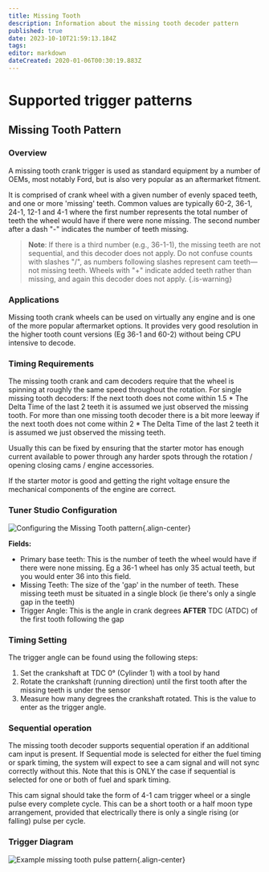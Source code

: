 ```yaml
---
title: Missing Tooth
description: Information about the missing tooth decoder pattern
published: true
date: 2023-10-10T21:59:13.184Z
tags: 
editor: markdown
dateCreated: 2020-01-06T00:30:19.883Z
---
```


# Supported trigger patterns
## Missing Tooth Pattern
### Overview

A missing tooth crank trigger is used as standard equipment by a number of OEMs, most notably Ford, but is also very popular as an aftermarket fitment.

It is comprised of crank wheel with a given number of evenly spaced teeth, and one or more 'missing' teeth. Common values are typically 60-2, 36-1, 24-1, 12-1 and 4-1 where the first number represents the total number of teeth the wheel would have if there were none missing. The second number after a dash "-" indicates the number of teeth missing.

> **Note**: If there is a third number (e.g., 36-1-1), the missing teeth are not sequential, and this decoder does not apply. Do not confuse counts with slashes "/", as numbers following slashes represent cam teeth—not missing teeth. Wheels with "+" indicate added teeth rather than missing, and again this decoder does not apply.
{.is-warning}


### Applications

Missing tooth crank wheels can be used on virtually any engine and is one of the more popular aftermarket options. It provides very good resolution in the higher tooth count versions (Eg 36-1 and 60-2) without being CPU intensive to decode.

### Timing Requirements

The missing tooth crank and cam decoders require that the wheel is spinning at roughly the same speed throughout the rotation. For single missing tooth decoders: If the next tooth does not come within 1.5 * The Delta Time of the last 2 teeth it is assumed we just observed the missing tooth. For more than one missing tooth decoder there is a bit more leeway if the next tooth does not come within 2 * The Delta Time of the last 2 teeth it is assumed we just observed the missing teeth. 

Usually this can be fixed by ensuring that the starter motor has enough current available to power through any harder spots through the rotation / opening closing cams / engine accessories. 

If the starter motor is good and getting the right voltage ensure the mechanical components of the engine are correct. 


### Tuner Studio Configuration
![Configuring the Missing Tooth pattern](/img/decoders/missingtooth_202108.png){.align-center}

**Fields:**

  - Primary base teeth: This is the number of teeth the wheel would have if there were none missing. Eg a 36-1 wheel has only 35 actual teeth, but you would enter 36 into this field.
  - Missing Teeth: The size of the 'gap' in the number of teeth. These missing teeth must be situated in a single block (ie there's only a single gap in the teeth)
  - Trigger Angle: This is the angle in crank degrees **AFTER** TDC (ATDC) of the first tooth following the gap

### Timing Setting

The trigger angle can be found using the following steps:

1. Set the crankshaft at TDC 0° (Cylinder 1) with a tool by hand
2. Rotate the crankshaft (running direction) until the first tooth after the missing teeth is under the sensor
3. Measure how many degrees the crankshaft rotated. This is the value to enter as the trigger angle. 

### Sequential operation

The missing tooth decoder supports sequential operation if an additional cam input is present. If Sequential mode is selected for either the fuel timing or spark timing, the system will expect to see a cam signal and will not sync correctly without this. Note that this is ONLY the case if sequential is selected for one or both of fuel and spark timing.

This cam signal should take the form of 4-1 cam trigger wheel or a single pulse every complete cycle. This can be a short tooth or a half moon type arrangement, provided that electrically there is only a single rising (or falling) pulse per cycle.

### Trigger Diagram
![Example missing tooth pulse pattern](/img/decoders/missingtooth_trace1.png){.align-center}
